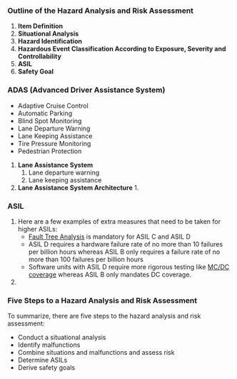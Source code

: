 ### Outline of the Hazard Analysis and Risk Assessment

1. **Item Definition**
2. **Situational Analysis**
3. **Hazard Identification**
4. **Hazardous Event Classification According to Exposure, Severity and Controllability**
5. **ASIL**
6. **Safety Goal**

### ADAS (Advanced Driver Assistance System)
-   Adaptive Cruise Control
-   Automatic Parking
-   Blind Spot Monitoring
-   Lane Departure Warning
-   Lane Keeping Assistance
-   Tire Pressure Monitoring
-   Pedestrian Protection

1. **Lane Assistance System**
	1. Lane departure warning
	2. Lane keeping assistance
2. **Lane Assistance System Architecture**
	1. 
### ASIL
1. Here are a few examples of extra measures that need to be taken for higher ASILs:
	-   [Fault Tree Analysis](https://en.wikipedia.org/wiki/Fault_tree_analysis)  is mandatory for ASIL C and ASIL D
	-   ASIL D requires a hardware failure rate of no more than 10 failures per billion hours whereas ASIL B only requires a failure rate of no more than 100 failures per billion hours
	-   Software units with ASIL D require more rigorous testing like  [MC/DC coverage](https://en.wikipedia.org/wiki/Modified_condition/decision_coverage)  whereas ASIL B only mandates DC coverage. 
2.
 
### Five Steps to a Hazard Analysis and Risk Assessment

To summarize, there are five steps to the hazard analysis and risk assessment:

-   Conduct a situational analysis
-   Identify malfunctions
-   Combine situations and malfunctions and assess risk
-   Determine ASILs
-   Derive safety goals	
<!--stackedit_data:
eyJoaXN0b3J5IjpbLTEyOTYwMDg0MTYsNDU4Nzg1NzIzLC04MD
Q5ODAyOTcsMTM0MTg1NjEzMywtMTYzOTA4NzI1MCwxNTg5MDk3
MjczXX0=
-->